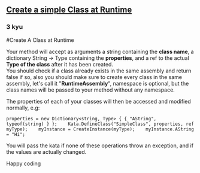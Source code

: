 <h2><a href=https://www.codewars.com/kata/589394ae1a880832e2000092/train/csharp target="_blank">Create a simple Class at Runtime</a></h2><h3>3 kyu</h3><p>#Create A Class at Runtime</p><p>Your method will accept as arguments a string containing the <strong>class name</strong>, a dictionary String -&gt; Type containing the <strong>properties</strong>, and a ref to the actual <strong>Type of the class</strong> after it has been created.<br>You should check if a class already exists in the same assembly and return false if so, also you should make sure to create every class in the same assembly, let's call it "<strong>RuntimeAssembly</strong>", namespace is optional, but the class names will be passed to your method without any namespace.</p><p>The properties of each of your classes will then be accessed and modified normally, e.g:</p><pre><code class="language-csharp"><span class="cm-variable">properties</span> <span class="cm-operator">=</span> <span class="cm-keyword">new</span> <span class="cm-variable">Dictionary</span><span class="cm-operator">&lt;</span><span class="cm-type">string</span>, <span class="cm-variable">Type</span><span class="cm-operator">&gt;</span> { { <span class="cm-string">"AString"</span>, <span class="cm-keyword">typeof</span>(<span class="cm-type">string</span>) } };    <span class="cm-variable">Kata</span>.<span class="cm-variable">DefineClass</span>(<span class="cm-string">"SimpleClass"</span>, <span class="cm-variable">properties</span>, <span class="cm-keyword">ref</span> <span class="cm-variable">myType</span>);    <span class="cm-variable">myInstance</span> <span class="cm-operator">=</span> <span class="cm-variable">CreateInstance</span>(<span class="cm-variable">myType</span>);    <span class="cm-variable">myInstance</span>.<span class="cm-variable">AString</span> <span class="cm-operator">=</span> <span class="cm-string">"Hi"</span>;   </code></pre><p>You will pass the kata if none of these operations throw an exception, and if the values are actually changed.</p><p>Happy coding</p>